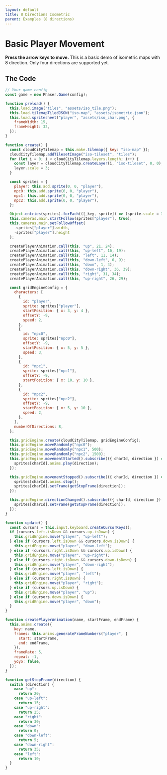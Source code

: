 ```yaml
---
layout: default
title: 8 Directions Isometric
parent: Examples (8 directions)
---
```


# Basic Player Movement

**Press the arrow keys to move.** This is a basic demo of isometric maps with 8 direction. Only four directions are supported yet.

<div id="game"></div>

<script src="js/phaser.min.js"></script>
<script src="js/grid-engine-2.10.1.min.js"></script>
<script src="js/getBasicConfig.js"></script>

<script>
  const config = getBasicConfig(preload, create, update);
  const game = new Phaser.Game(config);

  function preload () {
    this.load.image("tiles", "assets/iso_tile.png");
    this.load.tilemapTiledJSON("iso-map", "assets/isometric.json");
    this.load.spritesheet("player", "assets/iso_char.png", {
      frameWidth: 15,
      frameHeight: 32,
    });
  }

  function create () {
    const cloudCityTilemap = this.make.tilemap({ key: "iso-map" });
    cloudCityTilemap.addTilesetImage("iso-tileset", "tiles");
    for (let i = 0; i < cloudCityTilemap.layers.length; i++) {
      const layer = cloudCityTilemap.createLayer(i, "iso-tileset", 0, 0);
      layer.scale = 3;
    }

    const sprites = {
      "player": this.add.sprite(0, 0, "player"),
      "npc0": this.add.sprite(0, 0, "player"),
      "npc1": this.add.sprite(0, 0, "player"),
      "npc2": this.add.sprite(0, 0, "player"),
    };

    Object.entries(sprites).forEach(([_key, sprite]) => sprite.scale = 3);
    this.cameras.main.startFollow(sprites["player"], true);
    this.cameras.main.setFollowOffset(- (sprites["player"].width), -(sprites["player"].height));

    createPlayerAnimation.call(this, "up", 21, 24);
    createPlayerAnimation.call(this, "up-left", 16, 19);
    createPlayerAnimation.call(this, "left", 11, 14);
    createPlayerAnimation.call(this, "down-left", 6, 9);
    createPlayerAnimation.call(this, "down", 1, 4);
    createPlayerAnimation.call(this, "down-right", 36, 39);
    createPlayerAnimation.call(this, "right", 31, 34);
    createPlayerAnimation.call(this, "up-right", 26, 29);


    const gridEngineConfig = {
      characters: [
        {
          id: "player",
          sprite: sprites["player"],
          startPosition: {x: 3, y: 4},
          offsetY: -9,
          speed: 2
        },
        {
          id: "npc0",
          sprite: sprites["npc0"],
          offsetY: -9,
          startPosition: {x: 5, y: 5},
          speed: 3
        },
        {
          id: "npc1",
          sprite: sprites["npc1"],
          offsetY: -9,
          startPosition: {x: 10, y: 10},
        },
        {
          id: "npc2",
          sprite: sprites["npc2"],
          offsetY: -9,
          startPosition: {x: 5, y: 10},
          speed: 2
        },
      ],
      numberOfDirections: 8
    };

    this.gridEngine.create(cloudCityTilemap, gridEngineConfig);
    this.gridEngine.moveRandomly('npc0');
    this.gridEngine.moveRandomly('npc1', 500);
    this.gridEngine.moveRandomly('npc2', 1500);
    this.gridEngine
      .movementStarted()
      .subscribe(({charId, direction}) => {
        sprites[charId].anims.play(direction);
      });

    this.gridEngine
      .movementStopped()
      .subscribe(({charId, direction}) => {
        sprites[charId].anims.stop();
        sprites[charId].setFrame(getStopFrame(direction));
      });

    this.gridEngine
      .directionChanged()
      .subscribe(({charId, direction}) => {
        sprites[charId].setFrame(getStopFrame(direction));
      });
  }

  function update () {
    const cursors = this.input.keyboard.createCursorKeys();
    if (cursors.left.isDown && cursors.up.isDown) {
      this.gridEngine.move("player", "up-left");
    } else if (cursors.left.isDown && cursors.down.isDown) {
      this.gridEngine.move("player", "down-left");
    } else if (cursors.right.isDown && cursors.up.isDown) {
      this.gridEngine.move("player", "up-right");
    } else if (cursors.right.isDown && cursors.down.isDown) {
      this.gridEngine.move("player", "down-right");
    } else if (cursors.left.isDown) {
      this.gridEngine.move("player", "left");
    } else if (cursors.right.isDown) {
      this.gridEngine.move("player", "right");
    } else if (cursors.up.isDown) {
      this.gridEngine.move("player", "up");
    } else if (cursors.down.isDown) {
      this.gridEngine.move("player", "down");
    }
  }

  function createPlayerAnimation(name, startFrame, endFrame) {
    this.anims.create({
      key: name,
      frames: this.anims.generateFrameNumbers("player", {
        start: startFrame,
        end: endFrame,
      }),
      frameRate: 5,
      repeat: -1,
      yoyo: false,
    });
  }

  function getStopFrame(direction) {
    switch (direction) {
      case "up":
        return 20;
      case "up-left":
        return 15;
      case "up-right":
        return 25;
      case "right":
        return 30;
      case "down":
        return 0;
      case "down-left":
        return 5;
      case "down-right":
        return 35;
      case "left":
        return 10;
    }
  }
</script>

## The Code

```javascript
// Your game config
const game = new Phaser.Game(config);

function preload() {
  this.load.image("tiles", "assets/iso_tile.png");
  this.load.tilemapTiledJSON("iso-map", "assets/isometric.json");
  this.load.spritesheet("player", "assets/iso_char.png", {
    frameWidth: 15,
    frameHeight: 32,
  });
}

function create() {
  const cloudCityTilemap = this.make.tilemap({ key: "iso-map" });
  cloudCityTilemap.addTilesetImage("iso-tileset", "tiles");
  for (let i = 0; i < cloudCityTilemap.layers.length; i++) {
    const layer = cloudCityTilemap.createLayer(i, "iso-tileset", 0, 0);
    layer.scale = 3;
  }

  const sprites = {
    player: this.add.sprite(0, 0, "player"),
    npc0: this.add.sprite(0, 0, "player"),
    npc1: this.add.sprite(0, 0, "player"),
    npc2: this.add.sprite(0, 0, "player"),
  };

  Object.entries(sprites).forEach(([_key, sprite]) => (sprite.scale = 3));
  this.cameras.main.startFollow(sprites["player"], true);
  this.cameras.main.setFollowOffset(
    -sprites["player"].width,
    -sprites["player"].height
  );

  createPlayerAnimation.call(this, "up", 21, 24);
  createPlayerAnimation.call(this, "up-left", 16, 19);
  createPlayerAnimation.call(this, "left", 11, 14);
  createPlayerAnimation.call(this, "down-left", 6, 9);
  createPlayerAnimation.call(this, "down", 1, 4);
  createPlayerAnimation.call(this, "down-right", 36, 39);
  createPlayerAnimation.call(this, "right", 31, 34);
  createPlayerAnimation.call(this, "up-right", 26, 29);

  const gridEngineConfig = {
    characters: [
      {
        id: "player",
        sprite: sprites["player"],
        startPosition: { x: 3, y: 4 },
        offsetY: -9,
        speed: 2,
      },
      {
        id: "npc0",
        sprite: sprites["npc0"],
        offsetY: -9,
        startPosition: { x: 5, y: 5 },
        speed: 3,
      },
      {
        id: "npc1",
        sprite: sprites["npc1"],
        offsetY: -9,
        startPosition: { x: 10, y: 10 },
      },
      {
        id: "npc2",
        sprite: sprites["npc2"],
        offsetY: -9,
        startPosition: { x: 5, y: 10 },
        speed: 2,
      },
    ],
    numberOfDirections: 8,
  };

  this.gridEngine.create(cloudCityTilemap, gridEngineConfig);
  this.gridEngine.moveRandomly("npc0");
  this.gridEngine.moveRandomly("npc1", 500);
  this.gridEngine.moveRandomly("npc2", 1500);
  this.gridEngine.movementStarted().subscribe(({ charId, direction }) => {
    sprites[charId].anims.play(direction);
  });

  this.gridEngine.movementStopped().subscribe(({ charId, direction }) => {
    sprites[charId].anims.stop();
    sprites[charId].setFrame(getStopFrame(direction));
  });

  this.gridEngine.directionChanged().subscribe(({ charId, direction }) => {
    sprites[charId].setFrame(getStopFrame(direction));
  });
}

function update() {
  const cursors = this.input.keyboard.createCursorKeys();
  if (cursors.left.isDown && cursors.up.isDown) {
    this.gridEngine.move("player", "up-left");
  } else if (cursors.left.isDown && cursors.down.isDown) {
    this.gridEngine.move("player", "down-left");
  } else if (cursors.right.isDown && cursors.up.isDown) {
    this.gridEngine.move("player", "up-right");
  } else if (cursors.right.isDown && cursors.down.isDown) {
    this.gridEngine.move("player", "down-right");
  } else if (cursors.left.isDown) {
    this.gridEngine.move("player", "left");
  } else if (cursors.right.isDown) {
    this.gridEngine.move("player", "right");
  } else if (cursors.up.isDown) {
    this.gridEngine.move("player", "up");
  } else if (cursors.down.isDown) {
    this.gridEngine.move("player", "down");
  }
}

function createPlayerAnimation(name, startFrame, endFrame) {
  this.anims.create({
    key: name,
    frames: this.anims.generateFrameNumbers("player", {
      start: startFrame,
      end: endFrame,
    }),
    frameRate: 5,
    repeat: -1,
    yoyo: false,
  });
}

function getStopFrame(direction) {
  switch (direction) {
    case "up":
      return 20;
    case "up-left":
      return 15;
    case "up-right":
      return 25;
    case "right":
      return 30;
    case "down":
      return 0;
    case "down-left":
      return 5;
    case "down-right":
      return 35;
    case "left":
      return 10;
  }
}
```
